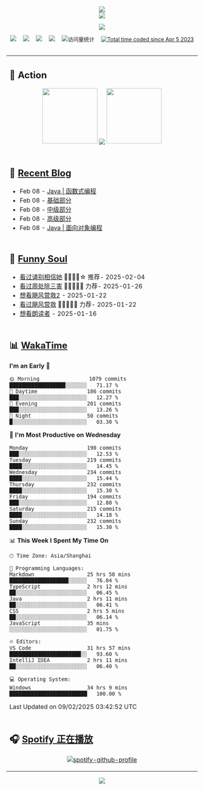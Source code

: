 <div align="center">

<img src="https://capsule-render.vercel.app/api?type=waving&color=timeGradient&height=300&&section=header&text=HI%20THERE!&fontSize=90&fontAlign=50&fontAlignY=30&desc=I%E2%80%99m%20@LI%20SIR%20%F0%9F%91%8B&descAlign=50&descSize=30&descAlignY=60&animation=twinkling" />

<div align="center">

  <!-- dynamic typing effect 动态打字效果 -->
  <div align="center">
    <a href="https://lisir.me/">
      <img src="https://readme-typing-svg.herokuapp.com/?lines=今日事，今日毕;任何不能摧毁你的东西;都将使你更加强大;你需要掌控自己的生活;而不是被生活掌控&center=true&size=25">
    </a>
  </div>

  <!-- knock code pictures 敲代码的图片 -->
  <img order-radius="100px" src="https://cdn.jsdelivr.net/gh/wkwbk/wkwbk/assets/images/001.gif"><br>

  <!-- profile logo 个人资料徽标 -->
  <div align="center">
    <a href="https://lisir.me/" title="点击跳转"><img src="https://img.shields.io/badge/Blog-%E4%B8%AA%E4%BA%BA%E5%8D%9A%E5%AE%A2-red"></a>&emsp;
    <a href="https://photo.lisir.me/" title="点击跳转"><img src="https://img.shields.io/badge/Photo-%E6%97%B6%E5%85%89%E7%9B%B8%E5%86%8C-blue"></a>&emsp;
    <a href="https://cloud.lisir.me/" title="点击跳转"><img src="https://img.shields.io/badge/Cloud%20Disk-%E6%88%91%E7%9A%84%E4%BA%91%E7%9B%98-green"></a>&emsp;
    <a href="https://nz.lisir.me/" title="点击跳转"><img src="https://img.shields.io/badge/%E5%93%AA%E5%90%92-%E7%9B%91%E6%8E%A7%E9%9D%A2%E6%9D%BF-blueviolet"></a>&emsp;
    <!-- visitor -->
    <img src="https://komarev.com/ghpvc/?username=wkwbk&label=Views&color=orange&style=flat" alt="访问量统计" />&emsp;
    <a href="https://wakatime.com/@2237354f-824a-4472-ae76-c1eca96c8908"><img src="https://wakatime.com/badge/user/2237354f-824a-4472-ae76-c1eca96c8908.svg" alt="Total time coded since Apr 5 2023" /></a>
  </div>

</div>

<br>

<div align="center">

<table>

<tr><td>

## 🚀 Action

<!-- github-readme-streak-stats 连续提交代码天数记录 -->
<div align="center">
  <img width="145" src="https://cdn.jsdelivr.net/gh/wkwbk/wkwbk/assets/images/002.png">
  <img align="center" src="https://github-readme-stats.vercel.app/api?username=wkwbk&show_icons=true&theme=transparent">
  <img width="145" src="https://cdn.jsdelivr.net/gh/wkwbk/wkwbk/assets/images/001.png">
</div>

<br>

</td></tr>

<tr><td>

<!-- 近期博客 -->
## 📃 [Recent Blog](https://lisir.me/)

<!-- feed start -->
- Feb 08 - [Java | 函数式编程](https://lisir.me/Notes/Java/第三阶段/02.Java-函数式编程)
- Feb 08 - [基础部分](https://lisir.me/Notes/Java/第一阶段/OOP/00.基础部分)
- Feb 08 - [中级部分](https://lisir.me/Notes/Java/第一阶段/OOP/01.中级部分)
- Feb 08 - [高级部分](https://lisir.me/Notes/Java/第一阶段/OOP/02.高级部分)
- Feb 08 - [Java | 面向对象编程](https://lisir.me/Notes/Java/第一阶段/OOP/)
<!-- feed end -->

</td></tr>

<tr><td>

<!-- 豆瓣 -->
## 🤾 [Funny Soul](https://movie.douban.com/people/li778057151)

<!-- START_SECTION:douban -->
* <a href='http://movie.douban.com/subject/35295017/' target='_blank'>看过请别相信她</a> 🌟🌟🌟🌟☆ 推荐- 2025-02-04
* <a href='http://movie.douban.com/subject/36151692/' target='_blank'>看过周处除三害</a> 🌟🌟🌟🌟🌟 力荐- 2025-01-26
* <a href='http://movie.douban.com/subject/3606971/' target='_blank'>想看飓风营救2</a> - 2025-01-22
* <a href='http://movie.douban.com/subject/2124586/' target='_blank'>看过飓风营救</a> 🌟🌟🌟🌟🌟 力荐- 2025-01-22
* <a href='http://movie.douban.com/subject/2213597/' target='_blank'>想看朗读者</a> - 2025-01-16
<!-- END_SECTION:douban -->

</td></tr>

<tr><td>

<!-- wakatime 统计 -->
## 📊 [WakaTime](https://wakatime.com/@wkwbk)

<!--START_SECTION:waka-->
**I'm an Early 🐤** 

```text
🌞 Morning                1079 commits        ██████████████████░░░░░░░   71.17 % 
🌆 Daytime                186 commits         ███░░░░░░░░░░░░░░░░░░░░░░   12.27 % 
🌃 Evening                201 commits         ███░░░░░░░░░░░░░░░░░░░░░░   13.26 % 
🌙 Night                  50 commits          █░░░░░░░░░░░░░░░░░░░░░░░░   03.30 % 
```
📅 **I'm Most Productive on Wednesday** 

```text
Monday                   190 commits         ███░░░░░░░░░░░░░░░░░░░░░░   12.53 % 
Tuesday                  219 commits         ████░░░░░░░░░░░░░░░░░░░░░   14.45 % 
Wednesday                234 commits         ████░░░░░░░░░░░░░░░░░░░░░   15.44 % 
Thursday                 232 commits         ████░░░░░░░░░░░░░░░░░░░░░   15.30 % 
Friday                   194 commits         ███░░░░░░░░░░░░░░░░░░░░░░   12.80 % 
Saturday                 215 commits         ████░░░░░░░░░░░░░░░░░░░░░   14.18 % 
Sunday                   232 commits         ████░░░░░░░░░░░░░░░░░░░░░   15.30 % 
```


📊 **This Week I Spent My Time On** 

```text
🕑︎ Time Zone: Asia/Shanghai

💬 Programming Languages: 
Markdown                 25 hrs 58 mins      ███████████████████░░░░░░   76.04 % 
TypeScript               2 hrs 12 mins       ██░░░░░░░░░░░░░░░░░░░░░░░   06.45 % 
Java                     2 hrs 11 mins       ██░░░░░░░░░░░░░░░░░░░░░░░   06.41 % 
CSS                      2 hrs 5 mins        ██░░░░░░░░░░░░░░░░░░░░░░░   06.14 % 
JavaScript               35 mins             ░░░░░░░░░░░░░░░░░░░░░░░░░   01.75 % 

🔥 Editors: 
VS Code                  31 hrs 57 mins      ███████████████████████░░   93.60 % 
IntelliJ IDEA            2 hrs 11 mins       ██░░░░░░░░░░░░░░░░░░░░░░░   06.40 % 

💻 Operating System: 
Windows                  34 hrs 9 mins       █████████████████████████   100.00 % 
```


 Last Updated on 09/02/2025 03:42:52 UTC
<!--END_SECTION:waka-->

</td></tr>

<tr><td>

## 🎧 [Spotify 正在播放](https://open.spotify.com/user/31s4ftvnfnus65uynvxmxu7rkfom)

<div align="center">

  [![spotify-github-profile](https://spotify-github-profile.kittinanx.com/api/view?uid=31s4ftvnfnus65uynvxmxu7rkfom&cover_image=true&theme=default&show_offline=false&background_color=121212&interchange=true&bar_color_cover=true)](https://spotify-github-profile.kittinanx.com/api/view?uid=31s4ftvnfnus65uynvxmxu7rkfom&redirect=true)

</div>

</td></tr>

</table>

</div>

<img src="https://capsule-render.vercel.app/api?type=waving&color=timeGradient&height=300&&section=footer&text=THE%20END!&fontSize=90&fontAlign=50&fontAlignY=70&desc=Hope%20your%20program%20is%20bug-free!&descAlign=50&descSize=30&descAlignY=40&animation=twinkling" />

</div>
